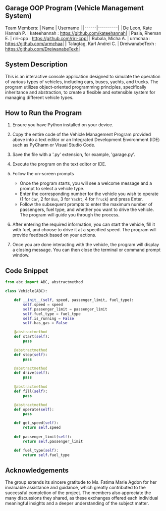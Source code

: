 ## Garage OOP Program (Vehicle Management System)
Team Members:
| Name | Username |
|------|----------|
| De Leon, Kate Hannah P. | kateehannah : https://github.com/kateehannah|
| Pasia, Rheman E. | riri-cpp : https://github.com/riri-cpp|
| Rubala, Micha A. | urmchaa : https://github.com/urmchaa|
| Talagtag, Karl Andrei C. | DreiwanabeTexh : https://github.com/DreiwanabeTexh|


## System Description
This is an interactive console application designed to simulate the operation of various types of vehicles, including cars, buses, yachts, and trucks. The program utilizes object-oriented programming principles, specifically inheritance and abstraction, to create a flexible and extensible system for managing different vehicle types.

## How to Run the Program
1. Ensure you have Python installed on your device.
2. Copy the entire code of the Vehicle Management Program provided above into a text editor or an Integrated Development Environment (IDE) such as PyCharm or Visual Studio Code.
3. Save the file with a '.py' extension, for example, 'garage.py'.
4. Execute the program on the text editor or IDE.
5. Follow the on-screen prompts
   
   * Once the program starts, you will see a welcome message and a prompt to select a vehicle type.
   * Enter the corresponding number for the vehicle you wish to operate (1 for ```Car```, 2 for ```Bus```, 3 for ```Yacht```, 4 for ```Truck```) and press Enter.
   * Follow the subsequent prompts to enter the maximum number of passengers, fuel type, and whether you want to drive the vehicle. The program will guide you through the process.
   
6. After entering the required information, you can start the vehicle, fill it with fuel, and choose to drive it at a specified speed. The program will provide feedback based on your actions.
7. Once you are done interacting with the vehicle, the program will display a closing message. You can then close the terminal or command prompt window.

## Code Snippet

```python
from abc import ABC, abstractmethod

class Vehicle(ABC):

    def __init__(self, speed, passenger_limit, fuel_type):
        self.speed = speed
        self.passenger_limit = passenger_limit
        self.fuel_type = fuel_type
        self.is_running = False
        self.has_gas = False

    @abstractmethod
    def start(self):
        pass

    @abstractmethod
    def stop(self):
        pass

    @abstractmethod
    def drive(self):
        pass
    
    @abstractmethod
    def fill(self):
        pass

    @abstractmethod
    def operate(self):
        pass

    def get_speed(self):
        return self.speed
    
    def passenger_limit(self):
        return self.passenger_limit

    def fuel_type(self):
        return self.fuel_type
```

## Acknowledgements

The group extends its sincere gratitude to Ms. Fatima Marie Agdon for her invaluable assistance and guidance, which greatly contributed to the successful completion of the project. The members also appreciate the many discussions they shared, as these exchanges offered each individual meaningful insights and a deeper understanding of the subject matter.

